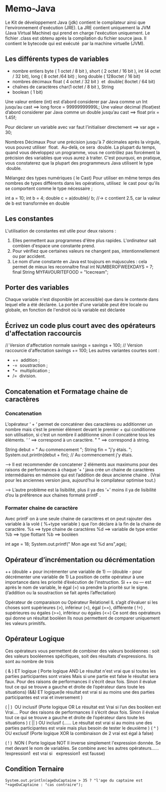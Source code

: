 # Memo-Java




Le Kit de développement Java (jdk) contient le compilateur ainsi que l'environnement d'exécution (JRE).
 La JRE contient uniquement la JVM (Java Virtual Machine) qui prend en charge l'exécution uniquement.
Le fichier .class est obtenu après la compilation du fichier source java. Il contient le bytecode qui est exécuté  par la machine virtuelle (JVM).




## Les différents types de variables
* nombre entiers  byte ( 1 octet / 8 bit  ), short ( 2 octet / 16 bit ), int (4 octet / 32 bit), long ( 8 octet /64 bit) ; long double (  128octet / 16 bit)
* nombres décimaux float (  4 octet / 32 bit )  et  double( 8octet /  64 bit) 
* chaînes de caractères char(1 octet /  8 bit ), String
* boolean ( 1 bit)

Une valeur entiere (int) est d’abord considerer par Java comme un Int jusqu’au cast ==> long force = 99999999999L;
Une valeur décimal (float)est d’abord considerer par Java comme un double jusqu’au cast ==> float prix = 1.45f;

Pour déclarer un variable avec var faut l’initialiser directement ==> var age = 30;



Nombres Décimaux
Pour une précision jusqu'à 7 décimales après la virgule, vous pouvez utiliser  float.  Au-delà, ce sera  double.
La plupart du temps, quand vous développez un programme, vous ne contrôlez pas forcément la précision des variables que vous aurez à traiter. C'est pourquoi, en pratique, vous constaterez que la plupart des programmeurs Java utilisent le type  double.



Mélangez des types numériques ( le  Cast)
Pour utiliser en même temps des nombres de types différents dans les opérations, utilisez  le cast pour qu'ils se comportent comme le type nécessaire ;

int a = 10;
int b = 4;
double c = a(double)/ b;   //-> c contient 2.5, car la valeur de b est transformée en double


## Les constantes
L'utilisation de constantes est utile pour deux raisons :
1. Elles permettent aux programmes d'être plus rapides. L'ordinateur sait combien d'espace une constante prend. 
2. Pour vérifiez que certaines valeurs ne changent pas, intentionnellement ou par accident. 
3.  Le nom d’une constante en Java est toujours en majuscules : cela permet de mieux les reconnaître
final int NUMBEROFWEEKDAYS = 7;
final String MYFAVOURITEFOOD = "Icecream";


## Porter des variables
Chaque variable n'est disponible (et accessible) que dans le contexte dans lequel elle a été déclarée.
La portée d'une variable peut être locale ou globale, en fonction de l'endroit où la variable est déclarée



## Écrivez un code plus court avec des opérateurs d'affectation raccourcis
// Version d'affectation normale
	savings = savings + 100;
// Version raccourcie d'affectation
	savings += 100;
Les autres variantes courtes sont :
* +=  addition ;
* -=  soustraction ;
* *=  multiplication ;
* /=  division.


## Concatenation et Formatage chaine de caractères
### Concatenation
L’opérateur ‘ + ‘ permet de concaténer des caractères  ou additionner  un nombre  mais c’est le premier élément devant le premier + qui conditionne son 
utilisation,  si c’est un nombre il additionne sinon il concatène tous les éléments.
‘ ’ ==> correspond à un caractère.
" " ==> correspond à string.

String debut = " Au commencement ";
String fin = "j'y étais. ";
System.out.println(debut + fin);   // Au commencement j'y étais.

 —> Il est recommender de concatener 2 éléments aux maximums pour des raisons de performances à chaque ‘+ ‘ java crée un chaine de caractères intermédiaires en mémoire qui est l’addition de deux ancienne chaine . (Vrai pour les anciennes version  java, aujourd’hui le compilateur optimise tout.)

—> L’autre problème est la lisibilité, plus il ya des ‘+’ moins il ya de lisibilité d’ou la préférence aux chaines formaté printF .

### Formater chaine de caractère 
Avec printF on à une seule chaine de caractères et on peut rajouter des variable à la volé ( %+type variable ) que l’on déclare à la fin de la chaine de caractère.
%s ==> type chaine de caractères
%d ==> variable de type entier
%b ==> type flottant
%b ==> booléen

int age = 18;
System.out.printf(" Mon age est %d ans",age);


## Opérateur d’incrémentation ou décrémentation
++ (double + pour incrémenter une variable de 1)
—   (double - pour décrémenter une variable de 1)
La position de cette opérateur à une importance dans les priorité d’éxécution de l’instruction.
Si ++ ou — est après le nom de variable, le égal (=) va prendre la priorité sur le signe. (l’addition ou la soustraction se fait après l’affectation)

Opérateur de comparaison ou Opérateur Relationel 
IL s’agit d’évaluer si les choses sont supérieures (>), inférieur (<), égal (==), différente ( !=) , supérieures ou égales  (>=), inférieur ou égales  (<=)
Ce sont des opérateurs qui donne un résultat booléen
Ils nous permettent de comparer uniquement les valeurs primitifs.


## Opérateur Logique
Ces opérateurs vous permettent de combiner des valeurs booléennes : soit des valeurs booléennes spécifiques, soit des résultats d'expressions. Ils sont au nombre de trois

( & ) ET logique ( Porte logique AND Le résultat n'est vrai que si toutes les parties participantes sont vraies Mais si une partie est false le résultat sera faux.  Pour des raisons  de performances il s’écrit deux fois. Sinon il évalue tout ce qui se trouve a gauche et droite de l’opérateur dans toute les situations)
(&&) ET logique(le résultat est vrai si au moins une des parties participantes est vrai et inversement )

( | )  OU inclusif  (Porte logique  OR  Le résultat est Vrai si l’un des booléen est Vrai…. Pour des raisons  de performances il s’écrit deux fois. Sinon il évalue tout ce qui se trouve a gauche et droite de l’opérateur dans toute les situations ) 
( || ) OU inclusif (…… Le résultat est vrai si au moins une des parties participantes est vraie mais plus besoin de tester le deuxième )
( ^ ) OU exclusif (Porte logique XOR la combinaison de 2 vrai est égal à false)

( ! )  NON ( Porte logique NOT Il inverse simplement l'expression donnée. Se met devant le nom de variables. Se combine avec les autres opérateurs…… !expression1  est vrai si   expression1  est fausse)


## Condition Ternaire
	System.out.println(ageDuCaptaine > 35 ? "l'age du captaine est "+ageDuCaptaine : "cas contraire");